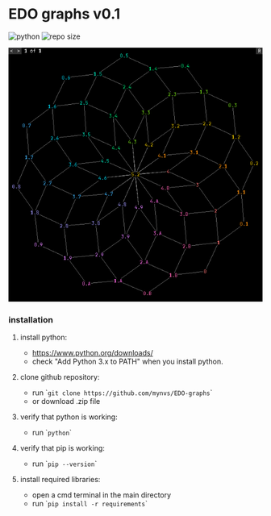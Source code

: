 # EDO graphs v0.1
![python](https://img.shields.io/badge/python-3.10-blue.svg)
![repo size](https://img.shields.io/github/repo-size/mynvs/EDO-graphs)

![image](https://raw.githubusercontent.com/mynvs/images/main/EDO-graphs-image1.png)

### installation

1. install python:
	- https://www.python.org/downloads/
	- check "Add Python 3.x to PATH" when you install python.

2. clone github repository:
   	- run \``git clone https://github.com/mynvs/EDO-graphs`\`
   	- or download .zip file

3. verify that python is working:
	- run \``python`\`

5. verify that pip is working:
	- run \``pip --version`\`

7. install required libraries:
   	- open a cmd terminal in the main directory
	- run \``pip install -r requirements`\`
